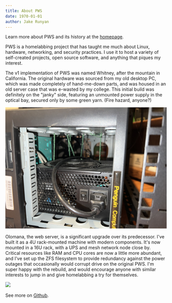 ```yaml
---
title: About PWS
date: 1970-01-01
author: Jake Runyan
---
```


Learn more about PWS and its history at the [homepage](https://whitney.rip).

PWS is a homelabbing project that has taught me much about Linux, hardware, networking, and security practices. I use it to host a variety of self-created projects, open source software, and anything that piques my interest.

The v1 implementation of PWS was named Whitney, after the mountain in California. The original hardware was sourced from my old desktop PC, which was made completely of hand-me-down parts, and was housed in an old server case that was e-wasted by my college. This initial build was definitely on the "janky" side, featuring an unmounted power supply in the optical bay, secured only by some green yarn. (Fire hazard, anyone?)

![](./images/whitney.jpg)

Olomana, the web server, is a significant upgrade over its predecessor. I've built it as a 4U rack-mounted machine with modern components. It's now mounted in a 16U rack, with a UPS and mesh network node close by. Critical resources like RAM and CPU cores are now a little more abundant, and I've set up the ZFS filesystem to provide redundancy against the power outages that occasionally would corrupt drive on the original PWS.
I'm super happy with the rebuild, and would encourage anyone with similar interests to jump in and give homelabbing a try for themselves.

![](./images/olomana.jpg)

See more on [Github](https://github.com/runyanjake/olomana).

